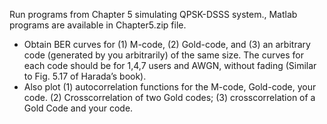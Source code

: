 Run programs from Chapter 5 simulating QPSK-DSSS system., Matlab programs are available
in Chapter5.zip file.
- Obtain BER curves for (1) M-code, (2) Gold-code, and (3) an arbitrary code (generated by you
arbitrarily) of the same size. The curves for each code should be for 1,4,7 users and AWGN,
without fading (Similar to Fig. 5.17 of Harada’s book).
- Also plot (1) autocorrelation functions for the M-code, Gold-code, your code. (2)
Crosscorrelation of two Gold codes; (3) crosscorrelation of a Gold Code and your code.
